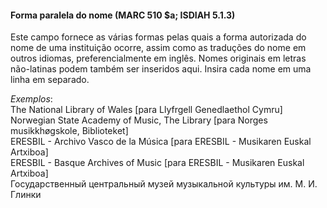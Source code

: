 #### **Forma paralela do nome (MARC 510 $a; ISDIAH 5.1.3)**

Este campo fornece as várias formas pelas quais a forma autorizada do nome de uma instituição ocorre, assim como as traduções do nome em outros idiomas, preferencialmente em inglês. Nomes originais em letras não-latinas podem também ser inseridos aqui. Insira cada nome em uma linha em separado.

_Exemplos_:  
The National Library of Wales [para Llyfrgell Genedlaethol Cymru]  
Norwegian State Academy of Music, The Library&nbsp;[para Norges musikkhøgskole, Biblioteket]  
ERESBIL - Archivo Vasco de la Música [para ERESBIL - Musikaren Euskal Artxiboa]  
ERESBIL - Basque Archives of Music [para ERESBIL - Musikaren Euskal Artxiboa]  
Государственный центральный музей музыкальной культуры им. М. И. Глинки